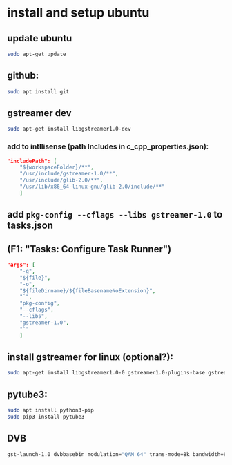 # install and setup ubuntu 

## update ubuntu
```bash
sudo apt-get update
```


## github:
```bash
sudo apt install git
```


## gstreamer dev
```bash
sudo apt-get install libgstreamer1.0-dev
```

### add to intllisense (path Includes in c_cpp_properties.json):
```json
"includePath": [
    "${workspaceFolder}/**",
    "/usr/include/gstreamer-1.0/**",
    "/usr/include/glib-2.0/**",
    "/usr/lib/x86_64-linux-gnu/glib-2.0/include/**"
    ]
```


## add `pkg-config --cflags --libs gstreamer-1.0` to tasks.json
## (F1: "Tasks: Configure Task Runner")
```json
"args": [
	"-g",
	"${file}",
	"-o",
	"${fileDirname}/${fileBasenameNoExtension}",
	"`",
	"pkg-config",
	"--cflags",
	"--libs",
	"gstreamer-1.0",
	"`"
    ]
```


## install gstreamer for linux (optional?): 
```bash
sudo apt-get install libgstreamer1.0-0 gstreamer1.0-plugins-base gstreamer1.0-plugins-good gstreamer1.0-plugins-bad gstreamer1.0-plugins-ugly gstreamer1.0-libav gstreamer1.0-doc gstreamer1.0-tools gstreamer1.0-x gstreamer1.0-alsa gstreamer1.0-gl gstreamer1.0-gtk3 gstreamer1.0-qt5 gstreamer1.0-pulseaudio
```

## pytube3: 
```bash
sudo apt install python3-pip
sudo pip3 install pytube3
```



## DVB
```bash
gst-launch-1.0 dvbbasebin modulation="QAM 64" trans-mode=8k bandwidth=8 frequency=538000000 code-rate-lp=AUTO code-rate-hp=2/3 guard=4  hierarchy=0 program-numbers=3  ! queue ! decodebin name=dmux dmux. ! queue ! audioconvert ! autoaudiosink dmux. ! queue ! autovideoconvert ! autovideosink

```




